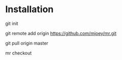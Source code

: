 # Installation

git init

git remote add origin https://github.com/mjoey/mr.git

git pull origin master

mr checkout
